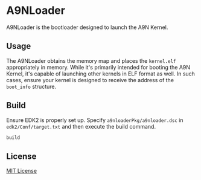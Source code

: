 # A9NLoader

A9NLoader is the bootloader designed to launch the A9N Kernel.

## Usage

The A9NLoader obtains the memory map and places the `kernel.elf` appropriately in memory.
While it's primarily intended for booting the A9N Kernel, it's capable of launching other kernels in ELF format as well.
In such cases, ensure your kernel is designed to receive the address of the `boot_info` structure.

## Build

Ensure EDK2 is properly set up. Specify `a9nloaderPkg/a9nloader.dsc` in `edk2/Conf/target.txt` and then execute the build command.

```bash
build
```

## License

[MIT License](https://choosealicense.com/licenses/mit/)
